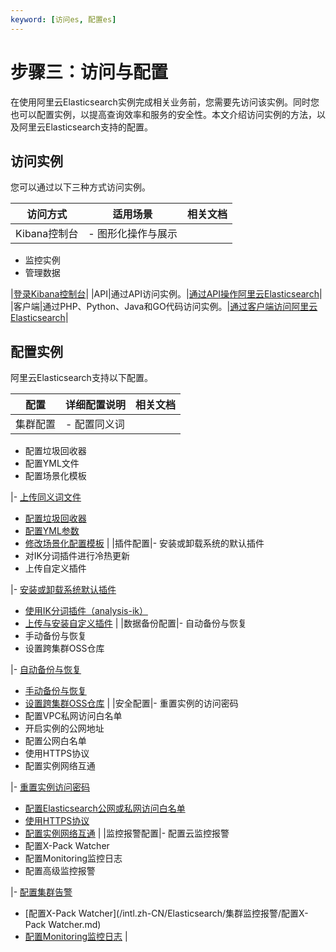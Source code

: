 ```yaml
---
keyword: [访问es, 配置es]
---
```


# 步骤三：访问与配置

在使用阿里云Elasticsearch实例完成相关业务前，您需要先访问该实例。同时您也可以配置实例，以提高查询效率和服务的安全性。本文介绍访问实例的方法，以及阿里云Elasticsearch支持的配置。

## 访问实例

您可以通过以下三种方式访问实例。

|访问方式|适用场景|相关文档|
|----|----|----|
|Kibana控制台|-   图形化操作与展示
-   监控实例
-   管理数据

|[登录Kibana控制台](/intl.zh-CN/Elasticsearch/可视化控制/Kibana/登录Kibana控制台.md)|
|API|通过API访问实例。|[通过API操作阿里云Elasticsearch](/intl.zh-CN/开发指南/通过API操作阿里云Elasticsearch.md)|
|客户端|通过PHP、Python、Java和GO代码访问实例。|[通过客户端访问阿里云Elasticsearch](/intl.zh-CN/开发指南/通过客户端访问阿里云Elasticsearch.md)|

## 配置实例

阿里云Elasticsearch支持以下配置。

|配置|详细配置说明|相关文档|
|--|------|----|
|集群配置|-   配置同义词
-   配置垃圾回收器
-   配置YML文件
-   配置场景化模板

|-   [上传同义词文件](/intl.zh-CN/Elasticsearch/ES集群配置/配置同义词/上传同义词文件.md)
-   [配置垃圾回收器](/intl.zh-CN/Elasticsearch/ES集群配置/配置垃圾回收器.md)
-   [配置YML参数](/intl.zh-CN/Elasticsearch/ES集群配置/配置YML参数.md)
-   [修改场景化配置模板](/intl.zh-CN/Elasticsearch/ES集群配置/场景化配置/修改场景化配置模板.md) |
|插件配置|-   安装或卸载系统的默认插件
-   对IK分词插件进行冷热更新
-   上传自定义插件

|-   [安装或卸载系统默认插件](/intl.zh-CN/Elasticsearch/插件配置/安装或卸载系统默认插件.md)
-   [使用IK分词插件（analysis-ik）](/intl.zh-CN/Elasticsearch/插件配置/系统默认插件/使用IK分词插件（analysis-ik）.md)
-   [上传与安装自定义插件](/intl.zh-CN/Elasticsearch/插件配置/上传与安装自定义插件.md) |
|数据备份配置|-   自动备份与恢复
-   手动备份与恢复
-   设置跨集群OSS仓库

|-   [自动备份与恢复](/intl.zh-CN/Elasticsearch/数据备份/自动备份与恢复.md)
-   [手动备份与恢复](/intl.zh-CN/Elasticsearch/数据备份/手动备份与恢复.md)
-   [设置跨集群OSS仓库](/intl.zh-CN/Elasticsearch/数据备份/设置跨集群OSS仓库.md) |
|安全配置|-   重置实例的访问密码
-   配置VPC私网访问白名单
-   开启实例的公网地址
-   配置公网白名单
-   使用HTTPS协议
-   配置实例网络互通

|-   [重置实例访问密码](/intl.zh-CN/Elasticsearch/安全配置/重置实例访问密码.md)
-   [配置Elasticsearch公网或私网访问白名单](/intl.zh-CN/Elasticsearch/安全配置/配置ES公网或私网访问白名单.md)
-   [使用HTTPS协议](/intl.zh-CN/Elasticsearch/安全配置/使用HTTPS协议.md)
-   [配置实例网络互通](/intl.zh-CN/Elasticsearch/安全配置/配置实例网络互通.md) |
|监控报警配置|-   配置云监控报警
-   配置X-Pack Watcher
-   配置Monitoring监控日志
-   配置高级监控报警

|-   [配置集群告警](/intl.zh-CN/Elasticsearch/集群监控报警/配置云监控报警.md)
-   [配置X-Pack Watcher](/intl.zh-CN/Elasticsearch/集群监控报警/配置X-Pack Watcher.md)
-   [配置Monitoring监控日志](/intl.zh-CN/Elasticsearch/集群监控报警/配置Monitoring监控日志.md) |

